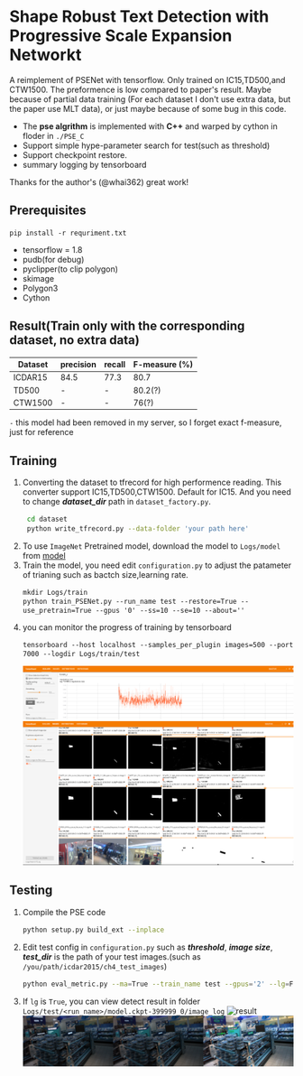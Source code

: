# Shape Robust Text Detection with Progressive Scale Expansion Networkt

A reimplement of PSENet with tensorflow. Only trained on IC15,TD500,and CTW1500. The preformence is low compared to paper's result. Maybe because of partial data training  (For each dataset I don't use extra data, but the paper use MLT data), or just maybe because of some bug in this code.

- The **pse algrithm** is implemented with **C++** and warped by cython in floder in `./PSE_C`
- Support simple hype-parameter search for test(such as threshold)
- Support checkpoint restore.
- summary logging by tensorboard  

Thanks for the author's (@whai362) great work!

## Prerequisites
`pip install -r requriment.txt`
- tensorflow = 1.8
- pudb(for debug)
- pyclipper(to clip polygon)
- skimage
- Polygon3
- Cython


## Result(Train only with the corresponding dataset, no extra data)
| Dataset | precision | recall | F-measure (%) |
| ------- | --------- | ------ | ------------- |
| ICDAR15 | 84.5      | 77.3   | 80.7          |
| TD500   | -         | -      | 80.2(?)       |
| CTW1500 | -         | -      | 76(?)         |

`-` this model had been removed in my server, so I forget exact f-measure, just for reference


## Training
1. Converting the dataset to tfrecord for high performence reading. This converter support IC15,TD500,CTW1500. Default for IC15. And you need to change ***dataset_dir*** path in `dataset_factory.py`.
   ```bash
    cd dataset
    python write_tfrecord.py --data-folder 'your path here'
   ```
2. To use `ImageNet` Pretrained model, download the model to `Logs/model` from [model](http://download.tensorflow.org/models/official/20181001_resnet/checkpoints/resnet_imagenet_v1_fp32_20181001.tar.gz)
3. Train the model, you need edit `configuration.py` to adjust the patameter of trianing such as bactch size,learning rate.
   ```
   mkdir Logs/train
   python train_PSENet.py --run_name test --restore=True --use_pretrain=True --gpus '0' --ss=10 --se=10 --about=''
   ```
4. you can monitor the progress of training by tensorboard
   ```
   tensorboard --host localhost --samples_per_plugin images=500 --port 7000 --logdir Logs/train/test
   ```
   ![tensorboard](ass/loss.png)
   ![tensorboard](ass/image.PNG)


## Testing 
1. Compile the PSE code
    ```bash
    python setup.py build_ext --inplace
    ```
2. Edit test config in `configuration.py` such as ***threshold***, ***image size***, ***test_dir*** is the path of your test images.(such as `/you/path/icdar2015/ch4_test_images`)
   ```bash
   python eval_metric.py --ma=True --train_name test --gpus='2' --lg=False
   ```
3. If `lg` is `True`, you can view detect result in folder `Logs/test/<run_name>/model.ckpt-399999_0/image_log`
    ![result](ass/img_11_1.png)
    ![result](ass/img_68_1.png)
